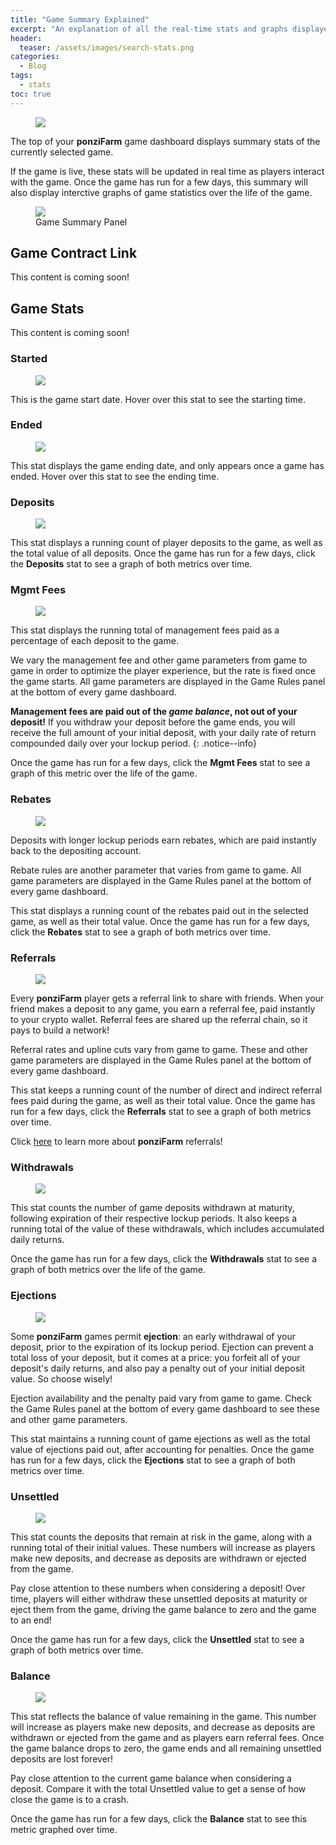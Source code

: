 ```yaml
---
title: "Game Summary Explained"
excerpt: "An explanation of all the real-time stats and graphs displayed in the ponziFarm game summary panel."
header:
  teaser: /assets/images/search-stats.png
categories:
  - Blog
tags:
  - stats
toc: true
---
```


<figure class="align-left" style="margin-top: 10px; margin-bottom: 10px; width: 150px;">
    <img src="{{ site.url }}{{ site.baseurl }}/assets/images/search-stats.png">
</figure>

The top of your **ponziFarm** game dashboard displays summary stats of the currently selected game. 

If the game is live, these stats will be updated in real time as players interact with the game. Once the game has run for a few days, this summary will also display interctive graphs of game statistics over the life of the game.

<figure>
    <a href="{{ site.url }}{{ site.baseurl }}/assets/images/game-summary-panel.png"><img src="{{ site.url }}{{ site.baseurl }}/assets/images/game-summary-panel.png" class="shadow"></a>
    <figcaption>Game Summary Panel</figcaption>
</figure>

## Game Contract Link

This content is coming soon!

## Game Stats

This content is coming soon!

### Started

<figure class="align-left" style="margin-top: 0; margin-bottom: 0;">
    <img src="{{ site.url }}{{ site.baseurl }}/assets/images/game-stat-started.png" class="shadow">
</figure>

This is the game start date. Hover over this stat to see the starting time.

### Ended

<figure class="align-left" style="margin-top: 0; margin-bottom: 0;">
    <img src="{{ site.url }}{{ site.baseurl }}/assets/images/game-stat-ended.png" class="shadow">
</figure>

This stat displays the game ending date, and only appears once a game has ended. Hover over this stat to see the ending time.

### Deposits

<figure class="align-left" style="margin-top: 0; margin-bottom: 0;">
    <img src="{{ site.url }}{{ site.baseurl }}/assets/images/game-stat-deposits.png" class="shadow">
</figure>

This stat displays a running count of player deposits to the game, as well as the total value of all deposits. Once the game has run for a few days, click the **Deposits** stat to see a graph of both metrics over time.

### Mgmt Fees

<figure class="align-left" style="margin-top: 0; margin-bottom: 0;">
    <img src="{{ site.url }}{{ site.baseurl }}/assets/images/game-stat-fees.png" class="shadow">
</figure>

This stat displays the running total of management fees paid as a percentage of each deposit to the game. 

We vary the management fee and other game parameters from game to game in order to optimize the player experience, but the rate is fixed once the game starts. All game parameters are displayed in the Game Rules panel at the bottom of every game dashboard.

**Management fees are paid out of the _game balance_, not out of your deposit!** If you withdraw your deposit before the game ends, you will receive the full amount of your initial deposit, with your daily rate of return compounded daily over your lockup period. 
{: .notice--info}

Once the game has run for a few days, click the **Mgmt Fees** stat to see a graph of this metric over the life of the game.

### Rebates

<figure class="align-left" style="margin-top: 0; margin-bottom: 0;">
    <img src="{{ site.url }}{{ site.baseurl }}/assets/images/game-stat-rebates.png" class="shadow">
</figure>

Deposits with longer lockup periods earn rebates, which are paid instantly back to the depositing account. 

Rebate rules are another  parameter that varies from game to game. All game parameters are displayed in the Game Rules panel at the bottom of every game dashboard.

This stat displays a running count of the rebates paid out in the selected game, as well as their total value. Once the game has run for a few days, click the **Rebates** stat to see a graph of both metrics over time.

### Referrals

<figure class="align-left" style="margin-top: 0; margin-bottom: 0;">
    <img src="{{ site.url }}{{ site.baseurl }}/assets/images/game-stat-referrals.png" class="shadow">
</figure>

Every **ponziFarm** player gets a referral link to share with friends. When your friend makes a deposit to any game, you earn a referral fee, paid instantly to your crypto wallet. Referral fees are shared up the referral chain, so it pays to build a network!

Referral rates and upline cuts vary from game to game. These and other game parameters are displayed in the Game Rules panel at the bottom of every game dashboard.

This stat keeps a running count of the number of direct and indirect referral fees paid during the game, as well as their total value. Once the game has run for a few days, click the **Referrals** stat to see a graph of both metrics over time.

Click [here](/blog/referrals) to learn more about **ponziFarm** referrals!

### Withdrawals

<figure class="align-left" style="margin-top: 0; margin-bottom: 0;">
    <img src="{{ site.url }}{{ site.baseurl }}/assets/images/game-stat-withdrawals.png" class="shadow">
</figure>

This stat counts the number of game deposits withdrawn at maturity, following expiration of their respective lockup periods. It also keeps a running total of the value of these withdrawals, which includes accumulated daily returns.

Once the game has run for a few days, click the **Withdrawals** stat to see a graph of both metrics over the life of the game.

### Ejections

<figure class="align-left" style="margin-top: 0; margin-bottom: 0;">
    <img src="{{ site.url }}{{ site.baseurl }}/assets/images/game-stat-ejections.png" class="shadow">
</figure>

Some **ponziFarm** games permit **ejection**: an early withdrawal of your deposit, prior to the expiration of its lockup period. Ejection can prevent a total loss of your deposit, but it comes at a price: you forfeit all of your deposit's daily returns, and also pay a penalty out of your initial deposit value. So choose wisely!

Ejection availability and the penalty paid vary from game to game. Check the Game Rules panel at the bottom of every game dashboard to see these and other game parameters.

This stat maintains a running count of game ejections as well as the total value of ejections paid out, after accounting for penalties. Once the game has run for a few days, click the **Ejections** stat to see a graph of both metrics over time.

### Unsettled

<figure class="align-left" style="margin-top: 0; margin-bottom: 0;">
    <img src="{{ site.url }}{{ site.baseurl }}/assets/images/game-stat-unsettled.png" class="shadow">
</figure>

This stat counts the deposits that remain at risk in the game, along with a running total of their initial values. These numbers will increase as players make new deposits, and decrease as deposits are withdrawn or ejected from the game.

Pay close attention to these numbers when considering a deposit! Over time, players will either withdraw these unsettled deposits at maturity or eject them from the game, driving the game balance to zero and the game to an end!

Once the game has run for a few days, click the **Unsettled** stat to see a graph of both metrics over time.

### Balance

<figure class="align-left" style="margin-top: 0; margin-bottom: 0;">
    <img src="{{ site.url }}{{ site.baseurl }}/assets/images/game-stat-balance.png" class="shadow">
</figure>

This stat reflects the balance of value remaining in the game. This number will increase as players make new deposits, and decrease as deposits are withdrawn or ejected from the game and as players earn referral fees. Once the game balance drops to zero, the game ends and all remaining unsettled deposits are lost forever!

Pay close attention to the current game balance when considering a deposit. Compare it with the total Unsettled value to get a sense of how close the game is to a crash.

Once the game has run for a few days, click the **Balance** stat to see this metric graphed over time.